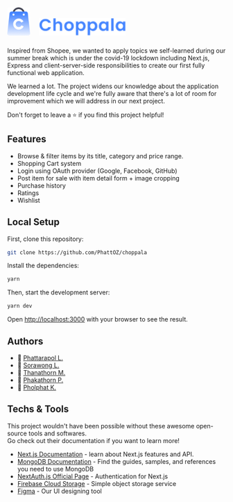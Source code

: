 # <img src="/public/logo.png" alt="logo" height="65px" /> &nbsp; <img src="/public/logoText.png" alt="logoText" height="40px" />

Inspired from Shopee, we wanted to apply topics we self-learned during our summer break which is under the covid-19 lockdown including Next.js, Express and client-server-side responsibilities to create our first fully functional web application.

We learned a lot. The project widens our knowledge about the application development life cycle and we're fully aware that there's a lot of room for improvement which we will address in our next project.

Don't forget to leave a ⭐ if you find this project helpful!

## Features

- Browse & filter items by its title, category and price range.
- Shopping Cart system
- Login using OAuth provider (Google, Facebook, GitHub)
- Post item for sale with item detail form + image cropping
- Purchase history
- Ratings
- Wishlist

## Local Setup

First, clone this repository:

```bash
git clone https://github.com/PhattOZ/choppala
```

Install the dependencies:

```bash
yarn
```

Then, start the development server:

```bash
yarn dev
```

Open [http://localhost:3000](http://localhost:3000) with your browser to see the result.

## Authors

- 🐉 [Phattarapol L.](https://github.com/PhattOZ)
- 🐳 [Sorawong L.](https://github.com/srwx)
- 🐁 [Thanathorn M.](https://github.com/thiji)
- 🐇 [Phakathorn P.](https://github.com/kathorn49)
- 🐤 [Pholphat K.](https://github.com/bookkyjung1221)

## Techs & Tools

This project wouldn't have been possible without these awesome open-source tools and softwares. <br />
Go check out their documentation if you want to learn more!

- [Next.js Documentation](https://nextjs.org/docs/getting-started) - learn about Next.js features and API.
- [MongoDB Documentation](https://docs.mongodb.com/) - Find the guides, samples, and references you need to use MongoDB
- [NextAuth.js Official Page](https://next-auth.js.org/) - Authentication for Next.js
- [Firebase Cloud Storage](https://firebase.google.com/docs/storage) - Simple object storage service
- [Figma](https://www.figma.com/) - Our UI designing tool
